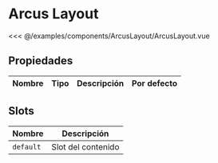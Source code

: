 # Arcus Layout

<Preview>
  <template slot="demo">
    <components-ArcusLayout-ArcusLayout />
  </template>
  
  <<< @/examples/components/ArcusLayout/ArcusLayout.vue
</Preview>

## Propiedades

| Nombre    | Tipo      | Descripción                           | Por defecto                                    |
|-----------|-----------|---------------------------------------|------------------------------------------------|

## Slots

| Nombre    | Descripción        |
|-----------|--------------------|
| `default` | Slot del contenido |
